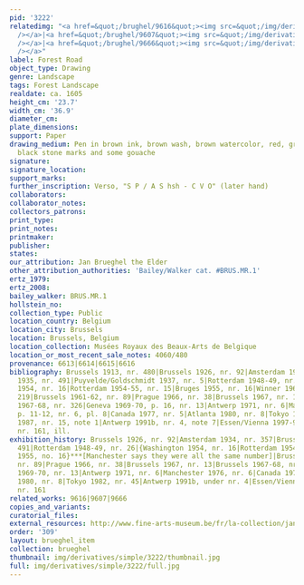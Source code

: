 ```yaml
---
pid: '3222'
relatedimg: "<a href=&quot;/brughel/9616&quot;><img src=&quot;/img/derivatives/simple/9616/thumbnail.jpg&quot;
  /></a>|<a href=&quot;/brughel/9607&quot;><img src=&quot;/img/derivatives/simple/9607/thumbnail.jpg&quot;
  /></a>|<a href=&quot;/brughel/9666&quot;><img src=&quot;/img/derivatives/simple/9666/thumbnail.jpg&quot;
  /></a>"
label: Forest Road
object_type: Drawing
genre: Landscape
tags: Forest Landscape
realdate: ca. 1605
height_cm: '23.7'
width_cm: '36.9'
diameter_cm: 
plate_dimensions: 
support: Paper
drawing_medium: Pen in brown ink, brown wash, brown watercolor, red, green, yellow,
  black stone marks and some gouache
signature: 
signature_location: 
support_marks: 
further_inscription: Verso, "S P / A S hsh - C V O" (later hand)
collaborators: 
collaborator_notes: 
collectors_patrons: 
print_type: 
print_notes: 
printmaker: 
publisher: 
states: 
our_attribution: Jan Brueghel the Elder
other_attribution_authorities: 'Bailey/Walker cat. #BRUS.MR.1'
ertz_1979: 
ertz_2008: 
bailey_walker: BRUS.MR.1
hollstein_no: 
collection_type: Public
location_country: Belgium
location_city: Brussels
location: Brussels, Belgium
location_collection: Musées Royaux des Beaux-Arts de Belgique
location_or_most_recent_sale_notes: 4060/480
provenance: 6613|6614|6615|6616
bibliography: Brussels 1913, nr. 480|Brussels 1926, nr. 92|Amsterdam 1934, nr. 357|Brussels
  1935, nr. 491|Puyvelde/Goldschmidt 1937, nr. 5|Rotterdam 1948-49, nr. 26|Washington
  1954, nr. 16|Rotterdam 1954-55, nr. 15|Bruges 1955, nr. 16|Winner 1961, p. 215,
  219|Brussels 1961-62, nr. 89|Prague 1966, nr. 38|Brussels 1967, nr. 13|Brussels
  1967-68, nr. 326|Geneva 1969-70, p. 16, nr. 13|Antwerp 1971, nr. 6|Manchester 1976,
  p. 11-12, nr. 6, pl. 8|Canada 1977, nr. 5|Atlanta 1980, nr. 8|Tokyo 1982, nr. 45|Schapelhouman
  1987, nr. 15, note 1|Antwerp 1991b, nr. 4, note 7|Essen/Vienna 1997-98, p. 456-7,
  nr. 161, ill.
exhibition_history: Brussels 1926, nr. 92|Amsterdam 1934, nr. 357|Brussels 1935, nr.
  491|Rotterdam 1948-49, nr. 26|{Washington 1954, nr. 16|Rotterdam 1954-55, nr. 15|Bruges
  1955, no. 16}***[Manchester says they were all the same number]|Brussels 1961-62,
  nr. 89|Prague 1966, nr. 38|Brussels 1967, nr. 13|Brussels 1967-68, nr. 326|Geneva
  1969-70, nr. 13|Antwerp 1971, nr. 6|Manchester 1976, nr. 6|Canada 1977, nr. 5|Atlanta
  1980, nr. 8|Tokyo 1982, nr. 45|Antwerp 1991b, under nr. 4|Essen/Vienna 1997-98,
  nr. 161
related_works: 9616|9607|9666
copies_and_variants: 
curatorial_files: 
external_resources: http://www.fine-arts-museum.be/fr/la-collection/jan-i-brueghel-paysage-forestier-traverse-par-un-chemin?letter=b&artist=breughel-jan-i-1
order: '309'
layout: brueghel_item
collection: brueghel
thumbnail: img/derivatives/simple/3222/thumbnail.jpg
full: img/derivatives/simple/3222/full.jpg
---
```

